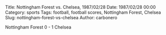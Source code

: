 Title: Nottingham Forest vs. Chelsea, 1987/02/28
Date: 1987/02/28 00:00
Category: sports
Tags: football, football scores, Nottingham Forest, Chelsea
Slug: nottingham-forest-vs-chelsea
Author: carbonero


Nottingham Forest 0 - 1 Chelsea
